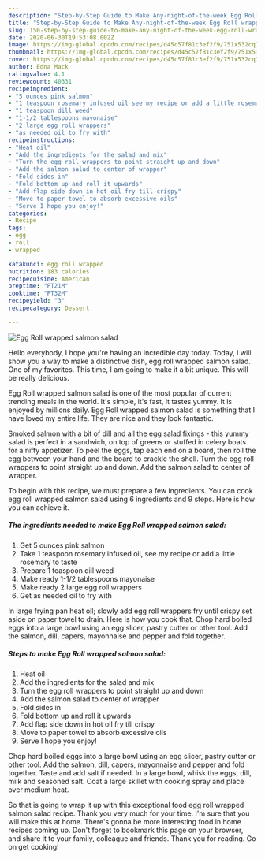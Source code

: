 ```yaml
---
description: "Step-by-Step Guide to Make Any-night-of-the-week Egg Roll wrapped salmon salad"
title: "Step-by-Step Guide to Make Any-night-of-the-week Egg Roll wrapped salmon salad"
slug: 150-step-by-step-guide-to-make-any-night-of-the-week-egg-roll-wrapped-salmon-salad
date: 2020-06-30T19:53:08.002Z
image: https://img-global.cpcdn.com/recipes/d45c57f81c3ef2f9/751x532cq70/egg-roll-wrapped-salmon-salad-recipe-main-photo.jpg
thumbnail: https://img-global.cpcdn.com/recipes/d45c57f81c3ef2f9/751x532cq70/egg-roll-wrapped-salmon-salad-recipe-main-photo.jpg
cover: https://img-global.cpcdn.com/recipes/d45c57f81c3ef2f9/751x532cq70/egg-roll-wrapped-salmon-salad-recipe-main-photo.jpg
author: Edna Mack
ratingvalue: 4.1
reviewcount: 40331
recipeingredient:
- "5 ounces pink salmon"
- "1 teaspoon rosemary infused oil see my recipe or add a little rosemary to taste"
- "1 teaspoon dill weed"
- "1-1/2 tablespoons mayonaise"
- "2 large egg roll wrappers"
- "as needed oil to fry with"
recipeinstructions:
- "Heat oil"
- "Add the ingredients for the salad and mix"
- "Turn the egg roll wrappers to point straight up and down"
- "Add the salmon salad to center of wrapper"
- "Fold sides in"
- "Fold bottom up and roll it upwards"
- "Add flap side down in hot oil fry till crispy"
- "Move to paper towel to absorb excessive oils"
- "Serve I hope you enjoy!"
categories:
- Recipe
tags:
- egg
- roll
- wrapped

katakunci: egg roll wrapped 
nutrition: 183 calories
recipecuisine: American
preptime: "PT21M"
cooktime: "PT32M"
recipeyield: "3"
recipecategory: Dessert

---
```



![Egg Roll wrapped salmon salad](https://img-global.cpcdn.com/recipes/d45c57f81c3ef2f9/751x532cq70/egg-roll-wrapped-salmon-salad-recipe-main-photo.jpg)

Hello everybody, I hope you're having an incredible day today. Today, I will show you a way to make a distinctive dish, egg roll wrapped salmon salad. One of my favorites. This time, I am going to make it a bit unique. This will be really delicious.

Egg Roll wrapped salmon salad is one of the most popular of current trending meals in the world. It's simple, it's fast, it tastes yummy. It is enjoyed by millions daily. Egg Roll wrapped salmon salad is something that I have loved my entire life. They are nice and they look fantastic.

Smoked salmon with a bit of dill and all the egg salad fixings - this yummy salad is perfect in a sandwich, on top of greens or stuffed in celery boats for a nifty appetizer. To peel the eggs, tap each end on a board, then roll the egg between your hand and the board to crackle the shell. Turn the egg roll wrappers to point straight up and down. Add the salmon salad to center of wrapper.


To begin with this recipe, we must prepare a few ingredients. You can cook egg roll wrapped salmon salad using 6 ingredients and 9 steps. Here is how you can achieve it.

<!--inarticleads1-->

##### The ingredients needed to make Egg Roll wrapped salmon salad:

1. Get 5 ounces pink salmon
1. Take 1 teaspoon rosemary infused oil, see my recipe or add a little rosemary to taste
1. Prepare 1 teaspoon dill weed
1. Make ready 1-1/2 tablespoons mayonaise
1. Make ready 2 large egg roll wrappers
1. Get as needed oil to fry with


In large frying pan heat oil; slowly add egg roll wrappers fry until crispy set aside on paper towel to drain. Here is how you cook that. Chop hard boiled eggs into a large bowl using an egg slicer, pastry cutter or other tool. Add the salmon, dill, capers, mayonnaise and pepper and fold together. 

<!--inarticleads2-->

##### Steps to make Egg Roll wrapped salmon salad:

1. Heat oil
1. Add the ingredients for the salad and mix
1. Turn the egg roll wrappers to point straight up and down
1. Add the salmon salad to center of wrapper
1. Fold sides in
1. Fold bottom up and roll it upwards
1. Add flap side down in hot oil fry till crispy
1. Move to paper towel to absorb excessive oils
1. Serve I hope you enjoy!


Chop hard boiled eggs into a large bowl using an egg slicer, pastry cutter or other tool. Add the salmon, dill, capers, mayonnaise and pepper and fold together. Taste and add salt if needed. In a large bowl, whisk the eggs, dill, milk and seasoned salt. Coat a large skillet with cooking spray and place over medium heat. 

So that is going to wrap it up with this exceptional food egg roll wrapped salmon salad recipe. Thank you very much for your time. I'm sure that you will make this at home. There's gonna be more interesting food in home recipes coming up. Don't forget to bookmark this page on your browser, and share it to your family, colleague and friends. Thank you for reading. Go on get cooking!
